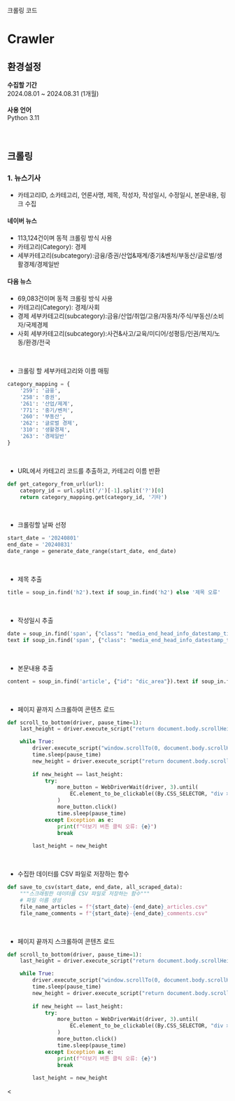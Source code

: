 크롤링 코드
# Crawler

## 환경설정
<aside>
<b>수집할 기간</b>
<br/>
2024.08.01 ~ 2024.08.31 (1개월)
</aside>
<br/>
<aside>
<b>사용 언어</b>
<br/>
Python 3.11
</aside>

<br/>
<br/>

## 크롤링

### 1. 뉴스기사
- 카테고리ID, 소카테고리, 언론사명, 제목, 작성자, 작성일시, 수정일시, 본문내용, 링크 수집
#### 네이버 뉴스
- 113,124건이며 동적 크롤링 방식 사용
- 카테고리(Category): 경제
- 세부카테고리(subcategory):금융/증권/산업&재계/중기&벤처/부동산/글로벌/생활경제/경제일반
#### 다음 뉴스
- 69,083건이며 동적 크롤링 방식 사용
- 카테고리(Category): 경제/사회
- 경제 세부카테고리(subcategory):금융/산업/취업/고용/자동차/주식/부동산/소비자/국제경제
- 사회 세부카테고리(subcategory):사건&사고/교육/미디어/성평등/인권/복지/노동/환경/전국
<br/>

- 크롤링 할 세부카테고리와 이름 매핑
```python
category_mapping = {
    '259': '금융',
    '258': '증권',
    '261': '산업/제계',
    '771': '중기/벤처',
    '260': '부동산',
    '262': '글로벌 경제',
    '310': '생활경제',
    '263': '경제일반'
}
```
<br/>

- URL에서 카테고리 코드를 추출하고, 카테고리 이름 반환
```python
def get_category_from_url(url):
    category_id = url.split('/')[-1].split('?')[0]  
    return category_mapping.get(category_id, '기타')  
```
<br/>

- 크롤링할 날짜 선정
```python
start_date = '20240801'
end_date = '20240831'
date_range = generate_date_range(start_date, end_date)
```
<br/>

- 제목 추출
```python
title = soup_in.find('h2').text if soup_in.find('h2') else '제목 오류'
```
<br/>

- 작성일시 추출
```python
date = soup_in.find('span', {"class": "media_end_head_info_datestamp_time _ARTICLE_DATE_TIME"}).
text if soup_in.find('span', {"class": "media_end_head_info_datestamp_time _ARTICLE_DATE_TIME"}) else '날짜 오류'
```
<br/>

- 본문내용 추출
```python
content = soup_in.find('article', {"id": "dic_area"}).text if soup_in.find('article', {"id": "dic_area"}) else '본문 오류'
```
<br/>

- 페이지 끝까지 스크롤하여 콘텐츠 로드
```python
def scroll_to_bottom(driver, pause_time=1):
    last_height = driver.execute_script("return document.body.scrollHeight")

    while True:
        driver.execute_script("window.scrollTo(0, document.body.scrollHeight);")
        time.sleep(pause_time)
        new_height = driver.execute_script("return document.body.scrollHeight")
        
        if new_height == last_height:
            try:
                more_button = WebDriverWait(driver, 3).until(
                    EC.element_to_be_clickable((By.CSS_SELECTOR, "div > div.section_more > a"))
                )
                more_button.click()
                time.sleep(pause_time)
            except Exception as e:
                print(f"더보기 버튼 클릭 오류: {e}")
                break
        
        last_height = new_height
```

<br/>

- 수집한 데이터를 CSV 파일로 저장하는 함수
```python
def save_to_csv(start_date, end_date, all_scraped_data):
    """스크래핑한 데이터를 CSV 파일로 저장하는 함수"""
    # 파일 이름 생성
    file_name_articles = f"{start_date}-{end_date}_articles.csv"
    file_name_comments = f"{start_date}-{end_date}_comments.csv"
```
<br/>

- 페이지 끝까지 스크롤하여 콘텐츠 로드
```python
def scroll_to_bottom(driver, pause_time=1):
    last_height = driver.execute_script("return document.body.scrollHeight")

    while True:
        driver.execute_script("window.scrollTo(0, document.body.scrollHeight);")
        time.sleep(pause_time)
        new_height = driver.execute_script("return document.body.scrollHeight")
        
        if new_height == last_height:
            try:
                more_button = WebDriverWait(driver, 3).until(
                    EC.element_to_be_clickable((By.CSS_SELECTOR, "div > div.section_more > a"))
                )
                more_button.click()
                time.sleep(pause_time)
            except Exception as e:
                print(f"더보기 버튼 클릭 오류: {e}")
                break
        
        last_height = new_height
```





<

<br/>
<br/>

